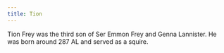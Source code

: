 ```yaml
---
title: Tion
---
```


Tion Frey was the third son of Ser Emmon Frey and Genna Lannister. He was born around 287 AL and served as a squire.


